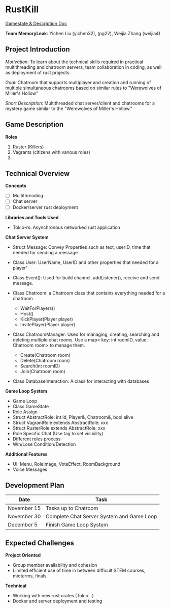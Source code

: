 # RustKill
[Gamestate & Description Doc](https://docs.google.com/document/d/1cfV9vRisjSao56QPLooyyAIHvg3fE0QyBqc-j96xIwU/edit)

**Team MemoryLeak**: Yichen Liu (yichen32), (pg22), Weijia Zhang (weijia4)

## Project Introduction

*Motivation*: To learn about the technical skills required in practical multithreading and chatroom servers, team collaboration in coding, as well as deployment of rust projects. 

*Goal*: Chatroom that supports multiplayer and creation and running of multiple simultaneous chatrooms based on similar rules to "Werewolves of Miller's Hollow"

*Short Description*: Multithreaded chat server/client and chatrooms for a mystery game similar to the "Werewolves of Miller's Hollow."

## Game Description
**Roles**
1. Ruster (Killers)
2. Vagrants (citizens with various roles) 
  1. 

## Technical Overview

**Concepts**
- [ ] Multithreading
- [ ] Chat server
- [ ] Docker/server rust deployment

**Libraries and Tools Used**
* Tokio-rs: Asynchronous networked rust application

**Chat Server System**

* Struct Message: Convey Properties such as text, userID, time that needed for sending a message
* Class User: UserName, UserID and other properties that needed for a player’
* Class Event(): Used for build channel<Message>, addListener(), receive and send message.

* Class Chatroom: a Chatroom class that contains everything needed for a chatroom
  * WaitForPlayers()
  * Host()
  * KickPlayer(Player player)
  * InvitePlayer(Player player)

* Class ChatroomManager: Used for managing, creating, searching and deleting multiple chat rooms. Use a map< key: int roomID,  value: Chatroom room> to manage them.
  * Create(Chatroom room)
  * Delete(Chatroom room)
  * Search(int roomID)
  * Join(Chatroom room)
* Class DatabaseInteraction: A class for interacting with databases

**Game Loop System**
  
* Game Loop
* Class GameState
* Role Assign
* Struct AbstractRole: int id, Player&, Chatroom&, bool alive
* Struct VagrantRole extends AbstractRole: xxx 
* Struct RusterRole extends AbstractRole: xxx
* Role Specific Chat (Use tag to set visibility)
* Different roles process
* Win/Lose Condition/Detection

  
**Additional Features**
* UI: Menu, RoleImage, VoteEffect, RoomBackground
* Voice Messages

  
## Development Plan
  
| Date | Task |
| ------------- | ------------- |
| November 15      | Tasks up to Chatroom                       |
| November 30       |  Complete Chat Server System and Game Loop  |
| December 5     |  Finish Game Loop System | 
 

## Expected Challenges

**Project Oriented**
* Group member availability and cohesion
* Limited efficient use of time in between difficult STEM courses, midterms, finals. 
  
  
**Technical**
* Working with new rust crates (Tokio...)
* Docker and server deployment and testing
  



